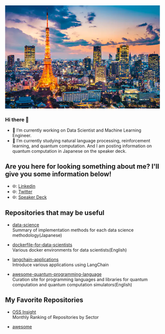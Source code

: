 ![logo](image/tokyo_yakei.png)  

### Hi there 👋

- 🔭 I’m currently working on Data Scientist and Machine Learning Engineer.
- 🌱 I’m currently studying natural language processing, reinforcement learning, and quantum computation. And I am posting information on quantum computation in Japanese on the speaker deck.

## Are you here for looking something about me? I'll give you some information below!

- 🌐: [Linkedin](https://www.linkedin.com/in/toma-tanaka-389919230/)
- 🌐: [Twitter](https://twitter.com/fuyu_quant)
- 🌐: [Speaker Deck](https://speakerdeck.com/fuyu-quant)

## Repositories that may be useful
- [data-science](https://github.com/fuyu-quant/data-science)  
  Summary of implementation methods for each data science methodology(Japanese)
  
- [dockerfile-for-data-scientists](https://github.com/fuyu-quant/dockerfile-for-data-scientists)  
  Various docker environments for data scientists(English)

- [langchain-applications](https://github.com/fuyu-quant/langchain-applications)  
  Introduce various applications using LangChain
  
- [awesome-quantum-programming-language](https://github.com/fuyu-quant/awesome-quantum-programming-languages)  
  Curation site for programming languages and libraries for quantum computation and quantum computation simulators(English)


## My Favorite Repositories
- [OSS Insight](https://ossinsight.io/collections/)  
  Monthly Ranking of Repositories by Sector

- [awesome](https://github.com/sindresorhus/awesome)  
  



<!--
**fuyu-quant/fuyu-quant** is a ✨ _special_ ✨ repository because its `README.md` (this file) appears on your GitHub profile.

Here are some ideas to get you started:

- 🔭 I’m currently working on ...
- 🌱 I’m currently learning ...
- 👯 I’m looking to collaborate on ...
- 🤔 I’m looking for help with ...
- 💬 Ask me about ...
- 📫 How to reach me: ...
- 😄 Pronouns: ...
- ⚡ Fun fact: ...
-->

